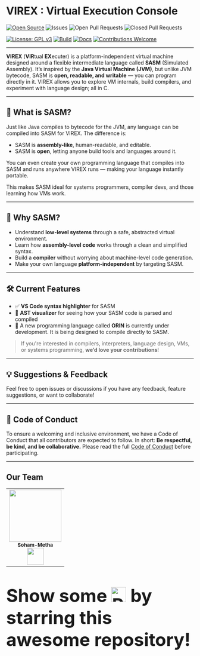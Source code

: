 # VIREX : Virtual Execution Console

<!--![GSSoC Logo](/virex/docs/assets/gssoc%20logo.png) -->

[![Open Source](https://badges.frapsoft.com/os/v1/open-source.svg?v=103)](https://github.com/Soham-Metha) <img alt="Issues" src="https://img.shields.io/github/issues/Soham-Metha/virex?style=flat&logo=github"/> <img alt="Open Pull Requests" src="https://img.shields.io/github/issues-pr/Soham-Metha/virex?style=flat&logo=github"/> <img alt="Closed Pull Requests" src="https://img.shields.io/github/issues-pr-closed/Soham-Metha/virex?style=flat&color=critical&logo=github"/>
<!--img alt="Stars" src="https://img.shields.io/github/stars/Soham-Metha/virex?style=flat&logo=github"/> <img alt="Forks" src="https://img.shields.io/github/forks/Soham-Metha/virex?style=flat&logo=github"/-->


[![License: GPL v3](https://img.shields.io/badge/License-GPLv3-blue.svg)](LICENSE) [![Build](https://img.shields.io/github/actions/workflow/status/Soham-Metha/virex/ci.yml)](https://github.com/Soham-Metha/virex/actions) [![Docs](https://img.shields.io/badge/docs-online-blue)](https://virex.readthedocs.io/en/latest/) [![Contributions Welcome](https://img.shields.io/badge/contributions-welcome-brightgreen.svg)](CONTRIBUTING.md)

---

**VIREX** (**VIR**tual **EX**ecuter) is a platform-independent virtual machine designed around a flexible intermediate language called **SASM** (Simulated Assembly). It’s inspired by the **Java Virtual Machine (JVM)**, but unlike JVM bytecode, SASM is **open, readable, and writable** — you can program directly in it. VIREX allows you to explore VM internals, build compilers, and experiment with language design; all in C.

---

## 🚀 What is SASM?

Just like Java compiles to bytecode for the JVM, any language can be compiled into SASM for VIREX. The difference is:

- SASM is **assembly-like**, human-readable, and editable.
- SASM is **open**, letting anyone build tools and languages around it.

You can even create your own programming language that compiles into SASM and runs anywhere VIREX runs — making your language instantly portable.

This makes SASM ideal for systems programmers, compiler devs, and those learning how VMs work.

---
## 🧠 Why SASM?

- Understand **low-level systems** through a safe, abstracted virtual environment.
- Learn how **assembly-level code** works through a clean and simplified syntax.
- Build a **compiler** without worrying about machine-level code generation.
- Make your own language **platform-independent** by targeting SASM.

---
## 🛠 Current Features

- ✅ **VS Code syntax highlighter** for SASM
- 🌲 **AST visualizer** for seeing how your SASM code is parsed and compiled
- 🔧 A new programming language called **ORIN** is currently under development. It is being designed to compile directly to SASM.

> If you're interested in compilers, interpreters, language design, VMs, or systems programming, **we’d love your contributions**!

---
<!--
## 📦 Project Layout

```
/docs/            # Documentation & diagrams
/examples/        # Sample programs in SASM
/include/         # Public headers
/src/             # Core code (VM, assembler, compiler)
/tests/           # Test cases for SASM programs
/tools/themes/    # VS Code syntax highlighter and dev tools
/install.sh       # One-command installer
```

---
## 🧪 Getting Started (Linux)

> 📝 For more detailed setup and usage guides, visit [our docs »](https://virex.readthedocs.io/en/latest/)

### 1. Clone and install:

```bash
git clone https://github.com/Soham-Metha/virex.git
cd virex/
./install.sh
```

### 2. Run a demo:

```bash
cd examples/SASM/
virex
```

> If the **UI looks misaligned**, try adjusting your **terminal font size** or tweak layout values in `src/VM/vm_tui.c::CreateWindows()`.

---

## 🎨 Developer Tools

### Syntax Highlighting in VS Code

- Install from `/tools/themes/vs_code`
- Then:
  1. Open any `.sasm` file
  2. Press `Ctrl + Shift + P` → `Preferences: Color Theme` → Select `Palenight+sasm`

---

## 💡 Contributing

We’re actively working on:

- 🚧 The **ORIN** programming language (compiler -> SASM)
- 🧩 Tooling for SASM (debuggers, profilers, IDE integrations)
- 📖 Better documentation and tutorials

Want to get involved? See our [CONTRIBUTING.md](CONTRIBUTING.md) (coming soon).

---

## 🧪 Examples

### Syntax Highlighting

![Syntax Highlighting](docs/assets/vs_theme.png)

### AST Visualization

![AST](docs/assets/AST_Examples/helloWorld.png)

> Each block represents a scope. Block 0 = global scope.

### Terminal UI

![TUI](docs/assets/gui.png)

## ⚙️ Tech Stack

- **Language**: C
- **Build System**: GNU Make
- **Visualization**: Graphviz
- **Version Control**: Git

---
## 📚 More Info

<!-- ![Repo Beats](https://repobeats.axiom.co/api/embed/f97cd2b4327090163e02c14473729db0cc3051c6.svg "Repo activity insights") -->
<!--
Full documentation (including internal architecture and instruction sets) is available at:  
📖 [https://virex.readthedocs.io](https://virex.readthedocs.io/en/latest/)

---
<!--
## 📬 License

This project is licensed under the **GNU General Public License v3.0**.  
You may copy, distribute, and modify the software as long as changes remain open-source and licensed under GPL-3.0.

📄 See the full [LICENSE](LICENSE) file for details.
-->
## 💡 Suggestions & Feedback
Feel free to open issues or discussions if you have any feedback, feature suggestions, or want to collaborate!

---
## 📜 Code of Conduct

To ensure a welcoming and inclusive environment, we have a Code of Conduct that all contributors are expected to follow. In short: **Be respectful, be kind, and be collaborative.** Please read the full [Code of Conduct](https://github.com/Soham-Metha/virex/blob/main/CODE_OF_CONDUCT.md) before participating.

---
<h2>Our Team</h2>
<table>
<tr>
<td align="center">
<a href="https://github.com/Soham-Metha"><img src="https://avatars.githubusercontent.com/u/136834568?v=4" height="140px" width="140px" alt=""></a><br><sub><b>Soham-Metha</b><br><a href="https://www.linkedin.com/in/soham-metha-6692752b3/"><img src="https://github-production-user-asset-6210df.s3.amazonaws.com/73993775/278833250-adb040ea-e3ef-446e-bcd4-3e8d7d4c0176.png" width="45px" height="45px"></a></sub>
</td>
</tr>
</table>
<!--
---
<div align="center">
  <h2 style="font-size:3rem;">Our Contributors <img src="https://raw.githubusercontent.com/Tarikul-Islam-Anik/Animated-Fluent-Emojis/master/Emojis/Smilies/Red%20Heart.png" alt="Red Heart" width="40" height="40" /></h2>
  </div>
  <h3>Thanks to these amazing people who have contributed to the **virex** project:</h3>
<p align="center">
    <img src="https://api.vaunt.dev/v1/github/entities/Soham-Metha/repositories/virex/contributors?format=svg&limit=54" width="1000" />
</p> -->
<p style="font-family:var(--ff-philosopher);font-size:3rem;"><b> Show some <img src="https://raw.githubusercontent.com/Tarikul-Islam-Anik/Animated-Fluent-Emojis/master/Emojis/Smilies/Red%20Heart.png" alt="Red Heart" width="40" height="40" /> by starring this awesome repository!
</p>
<!--
---
***🚀 Virex: Enabling Clean-Room Virtual Machines—One SASM Instruction at a Time! 🧬✨***
 **👨‍💻 Developed By**  **❤️Soham-Metha❤️**
[GitHub](https://github.com/Soham-Metha/) | [LinkedIn](https://www.linkedin.com/in/soham-metha-6692752b3/)
[🔝 Back to Top](#top)-->
